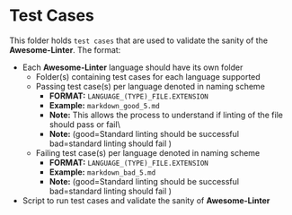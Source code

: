 # Test Cases

This folder holds `test cases` that are used to validate the sanity of the **Awesome-Linter**.
The format:

- Each **Awesome-Linter** language should have its own folder
  - Folder(s) containing test cases for each language supported
  - Passing test case(s) per language denoted in naming scheme
    - **FORMAT:** `LANGUAGE_(TYPE)_FILE.EXTENSION`
    - **Example:** `markdown_good_5.md`
    - **Note:** This allows the process to understand if linting of the file should pass or fail\
    - **Note:** (good=Standard linting should be successful bad=standard linting should fail )
  - Failing test case(s) per language denoted in naming scheme
    - **FORMAT:** `LANGUAGE_(TYPE)_FILE.EXTENSION`
    - **Example:** `markdown_bad_5.md`
    - **Note:** (good=Standard linting should be successful bad=standard linting should fail )
- Script to run test cases and validate the sanity of **Awesome-Linter**
